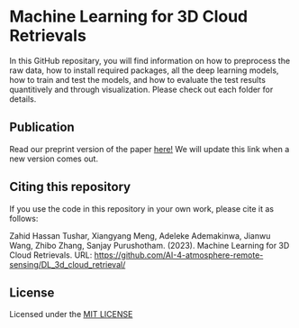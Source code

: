 # Machine Learning for 3D Cloud Retrievals
In this GitHub repositary, you will find information on how to preprocess the raw data, how to install required packages, all the deep learning models, how to train and test the models, and how to evaluate the test results quantitively and through visualization. Please check out each folder for details.


## Publication
Read our preprint version of the paper [here!](https://github.com/AI-4-atmosphere-remote-sensing/DL_3d_cloud_retrieval/blob/main/Publication/CloudUNet.pdf "Go to paper link")
We will update this link when a new version comes out.

## Citing this repository
If you use the code in this repository in your own work, please cite it as follows:

Zahid Hassan Tushar, Xiangyang Meng, Adeleke Ademakinwa, Jianwu Wang, Zhibo Zhang, Sanjay Purushotham. (2023). Machine Learning for 3D Cloud Retrievals.  URL: https://github.com/AI-4-atmosphere-remote-sensing/DL_3d_cloud_retrieval/



## License
  Licensed under the [MIT LICENSE](LICENSE)
